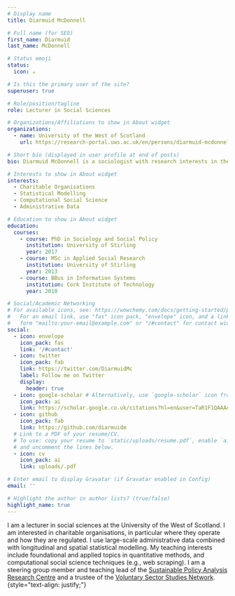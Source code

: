 ```yaml
---
# Display name
title: Diarmuid McDonnell

# Full name (for SEO)
first_name: Diarmuid
last_name: McDonnell

# Status emoji
status:
  icon: ☕️

# Is this the primary user of the site?
superuser: true

# Role/position/tagline
role: Lecturer in Social Sciences

# Organizations/Affiliations to show in About widget
organizations:
  - name: University of the West of Scotland
    url: https://research-portal.uws.ac.uk/en/persons/diarmuid-mcdonnell

# Short bio (displayed in user profile at end of posts)
bio: Diarmuid McDonnell is a sociologist with research interests in the distribution and regulation of chariable organisations.

# Interests to show in About widget
interests:
  - Charitable Organisations
  - Statistical Modelling
  - Computational Social Science
  - Administrative Data

# Education to show in About widget
education:
  courses:
    - course: PhD in Sociology and Social Policy
      institution: University of Stirling
      year: 2017
    - course: MSc in Applied Social Research
      institution: University of Stirling
      year: 2013
    - course: BBus in Information Systems
      institution: Cork Institute of Technology
      year: 2010

# Social/Academic Networking
# For available icons, see: https://wowchemy.com/docs/getting-started/page-builder/#icons
#   For an email link, use "fas" icon pack, "envelope" icon, and a link in the
#   form "mailto:your-email@example.com" or "/#contact" for contact widget.
social:
  - icon: envelope
    icon_pack: fas
    link: '/#contact'
  - icon: twitter
    icon_pack: fab
    link: https://twitter.com/DiarmuidMc
    label: Follow me on Twitter
    display:
      header: true
  - icon: google-scholar # Alternatively, use `google-scholar` icon from `ai` icon pack
    icon_pack: ai
    link: https://scholar.google.co.uk/citations?hl=en&user=TaR1F1QAAAAJ
  - icon: github
    icon_pack: fab
    link: https://github.com/diarmuidm
  # Link to a PDF of your resume/CV.
  # To use: copy your resume to `static/uploads/resume.pdf`, enable `ai` icons in `params.yaml`,
  # and uncomment the lines below.
  - icon: cv
    icon_pack: ai
    link: uploads/.pdf

# Enter email to display Gravatar (if Gravatar enabled in Config)
email: ''

# Highlight the author in author lists? (true/false)
highlight_name: true
---
```


I am a lecturer in social sciences at the University of the West of Scotland. I am interested in charitable organisations, in particular where they operate and how they are regulated. I use large-scale administrative data combined with longitudinal and spatial statistical modelling. My teaching interests include foundational and applied topics in quantitative methods, and computational social science techniques (e.g., web scraping). I am a steering group member and teaching lead of the [Sustainable Policy Analysis Research Centre]() and a trustee of the [Voluntary Sector Studies Network](https://www.vssn.org.uk/).
{style="text-align: justify;"}
